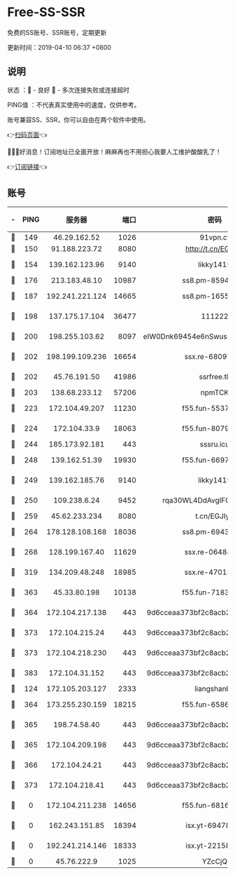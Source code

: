 # Free-SS-SSR

免费的SS账号、SSR账号，定期更新

更新时间：2019-04-10 06:37 +0800

## 说明

状态     ：🙂 - 良好 🙁 - 多次连接失败或连接超时

PING值   ：不代表真实使用中的速度，仅供参考。

账号兼容SS、SSR，你可以自由在两个软件中使用。

👉[扫码页面](https://liesauer.github.io/Free-SS-SSR/)👈

🎉🎉🎉好消息！订阅地址已全面开放！麻麻再也不用担心我要人工维护酸酸乳了！

👉[订阅链接](https://www.liesauer.net/yogurt/subscribe?ACCESS_TOKEN=DAYxR3mMaZAsaqUb)👈

## 账号

|-|PING|服务器|端口|密码|加密方式|区域|
|:----:|:----:|:-----:|-----:|:----:|:----:|:----:|
|🙂|149|46.29.162.52|1026|91vpn.cf|rc4-md5|RU|
|🙂|150|91.188.223.72|8080|http://t.cn/EGJIyrl|rc4-md5|RU|
|🙂|154|139.162.123.96|9140|likky1415|aes-256-cfb|JP|
|🙂|176|213.183.48.10|10987|ss8.pm-85945558|rc4-md5|RU|
|🙂|187|192.241.221.124|14665|ss8.pm-16551293|aes-256-cfb|US|
|🙂|198|137.175.17.104|36477|111222|aes-256-cfb|US|
|🙂|200|198.255.103.62|8097|eIW0Dnk69454e6nSwuspv9DmS201tQ0D|aes-256-cfb|US|
|🙂|202|198.199.109.236|16654|ssx.re-68097353|aes-256-cfb|US|
|🙂|202|45.76.191.50|41986|ssrfree.tk|aes-256-cfb|SG|
|🙂|203|138.68.233.12|57206|npmTCK|rc4-md5|US|
|🙂|223|172.104.49.207|11230|f55.fun-55376694|aes-256-cfb|SG|
|🙂|224|172.104.33.9|18063|f55.fun-80790532|aes-256-cfb|SG|
|🙂|244|185.173.92.181|443|sssru.icu|rc4-md5|RU|
|🙂|248|139.162.51.39|19930|f55.fun-66971513|aes-256-cfb|SG|
|🙂|249|139.162.185.76|9140|likky1415|aes-256-cfb|DE|
|🙂|250|109.238.6.24|9452|rqa30WL4DdAvgIFG6Fs3znzTa|aes-256-cfb|FR|
|🙂|259|45.62.233.234|8080|t.cn/EGJIyrl|rc4-md5|CA|
|🙂|264|178.128.108.168|18036|ss8.pm-69431986|aes-256-cfb|SG|
|🙂|268|128.199.167.40|11629|ssx.re-06488107|aes-256-cfb|SG|
|🙂|319|134.209.48.248|18985|ssx.re-47013228|aes-256-cfb|US|
|🙂|363|45.33.80.198|10138|f55.fun-71830564|aes-256-cfb|US|
|🙂|364|172.104.217.138|443|9d6cceaa373bf2c8acb22e60b6a58be6|aes-256-cfb|US|
|🙂|373|172.104.215.24|443|9d6cceaa373bf2c8acb22e60b6a58be6|aes-256-cfb|US|
|🙂|373|172.104.218.230|443|9d6cceaa373bf2c8acb22e60b6a58be6|aes-256-cfb|US|
|🙂|383|172.104.31.152|443|9d6cceaa373bf2c8acb22e60b6a58be6|aes-256-cfb|US|
|🙂|124|172.105.203.127|2333|liangshanbo|chacha20|JP|
|🙂|364|173.255.230.159|18215|f55.fun-65861599|aes-256-cfb|US|
|🙂|365|198.74.58.40|443|9d6cceaa373bf2c8acb22e60b6a58be6|aes-256-cfb|US|
|🙂|365|172.104.209.198|443|9d6cceaa373bf2c8acb22e60b6a58be6|aes-256-cfb|US|
|🙂|366|172.104.24.21|443|9d6cceaa373bf2c8acb22e60b6a58be6|aes-256-cfb|US|
|🙂|373|172.104.218.41|443|9d6cceaa373bf2c8acb22e60b6a58be6|aes-256-cfb|US|
|🙁|0|172.104.211.238|14656|f55.fun-68164944|aes-256-cfb|US|
|🙁|0|162.243.151.85|18394|isx.yt-69478283|aes-256-cfb|US|
|🙁|0|192.241.214.146|18333|isx.yt-22158602|aes-256-cfb|US|
|🙁|0|45.76.222.9|1025|YZcCjQ|rc4-md5|JP|
